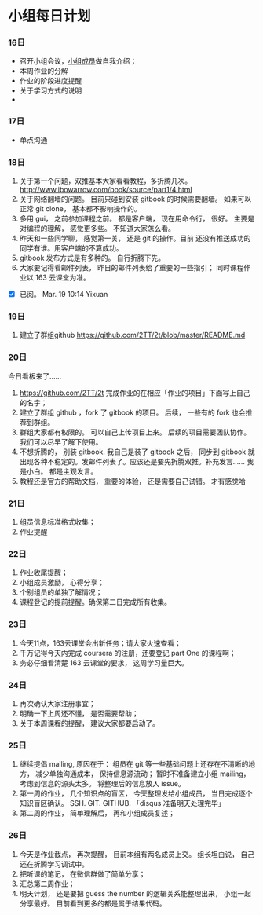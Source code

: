 # 小组每日计划

### 16日
- 召开小组会议，[小组成员](https://github.com/YixuanBurnett/GroupManagement/blob/master/Group2/log.md)做自我介绍；
- 本周作业的分解
- 作业的阶段进度提醒
- 关于学习方式的说明
- 
### 17日
- 单点沟通

### 18日

1. 关于第一个问题，双推基本大家看看教程，多折腾几次。http://www.ibowarrow.com/book/source/part1/4.html
2. 关于网络翻墙的问题。 目前只碰到安装 gitbook 的时候需要翻墙。 如果可以正常 git clone， 基本都不影响操作的。
3. 多用 gui， 之前参加课程之前。 都是客户端， 现在用命令行， 很好。 主要是对编程的理解， 感觉更多些。 不知道大家怎么看。
4. 昨天和一些同学聊， 感觉第一关， 还是 git 的操作。目前 还没有推送成功的同学有谁。用客户端的不算成功。
5. gitbook 发布方式是有多种的。 自行折腾下先。
6. 大家要记得看邮件列表， 昨日的邮件列表给了重要的一些指引； 同时课程作业以 163 云课堂为准。  
- [x] 已阅。 Mar. 19 10:14 Yixuan

### 19日

1. 建立了群组github https://github.com/2TT/2t/blob/master/README.md 

### 20日

今日看板来了…… 

1. https://github.com/2TT/2t 完成作业的在相应「作业的项目」下面写上自己的名字；
2. 建立了群组 github ，fork 了 gitbook 的项目。 后续， 一些有的 fork 也会推荐到群组。
3. 群组大家都有权限的。 可以自己上传项目上来。 后续的项目需要团队协作。 我们可以尽早了解下使用。
4. 不想折腾的， 别装 gitbook. 我自己是装了 gitbook 之后， 同步到 gitbook 就出现各种不稳定的。发邮件列表了。应该还是要先折腾双推。补充发言…… 我是小白。 都是主观发言。
5. 教程还是官方的帮助文档， 重要的体验， 还是需要自己试错。 才有感觉哈


### 21日

1. 组员信息标准格式收集；
2. 作业提醒

### 22日

1. 作业收尾提醒；
2. 小组成员激励， 心得分享；
3. 个别组员的单独了解情况；
4. 课程登记的提前提醒。确保第二日完成所有收集。

### 23日

1. 今天11点，163云课堂会出新任务；请大家火速查看； 
2. 千万记得今天内完成 coursera 的注册，还要登记 part One 的课程啊； 
3. 务必仔细看清楚 163 云课堂的要求， 这周学习量巨大。

### 24日

1. 再次确认大家注册事宜；
2. 明确一下上周还不懂， 是否需要帮助；
3. 关于本周课程的提醒， 建议大家都要启动了。
 
### 25日

1. 继续提倡 mailing, 原因在于： 组员在 git 等一些基础问题上还存在不清晰的地方， 减少单独沟通成本， 保持信息源流动； 暂时不准备建立小组 mailing， 考虑到信息的源头太多。 将整理后的信息放入 issue。 
2. 第一周的作业， 几个知识点的盲区， 今天整理发给小组成员， 当日完成逐个知识盲区确认。 SSH. GIT. GITHUB. 「disqus 准备明天处理完毕」
3. 第二周的作业， 简单理解后， 再和小组成员复述；

### 26日

1. 今天是作业截点， 再次提醒， 目前本组有两名成员上交。 组长坦白说， 自己还在折腾学习调试中。
2. 把听课的笔记， 在微信群做了简单分享；
3. 汇总第二周作业；
4. 明天计划， 还是要把 guess the number 的逻辑关系能整理出来， 小组一起分享最好。 目前看到更多的都是属于结果代码。

